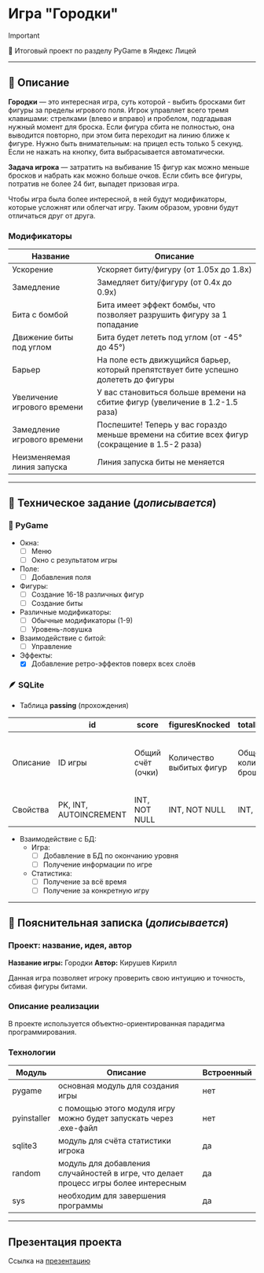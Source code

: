 # Игра "Городки"

> [!IMPORTANT]
> 💛 Итоговый проект по разделу PyGame в Яндекс Лицей

---

## 📜 Описание
**Городки** — это интересная игра, суть которой - выбить бросками бит фигуры за пределы игрового поля. Игрок управляет всего 
тремя клавишами: стрелками (влево и вправо) и пробелом, подгадывая нужный момент для броска. Если фигура сбита не полностью, 
она выводится повторно, при этом бита переходит на линию ближе к фигуре. Нужно быть внимательным: на прицел есть только 5 секунд.
Если не нажать на кнопку, бита выбрасывается автоматически.

**Задача игрока** — затратить на выбивание 15 фигур как можно меньше бросков и набрать как можно больше очков. Если 
сбить все фигуры, потратив не более 24 бит, выпадет призовая игра.

Чтобы игра была более интересной, в ней будут модификаторы, которые усложнят или облегчат игру. Таким образом, уровни 
будут отличаться друг от друга.

### Модификаторы

| Название                    | Описание                                                                                      |
|-----------------------------|-----------------------------------------------------------------------------------------------|
| Ускорение                   | Ускоряет биту/фигуру (от 1.05x до 1.8x)                                                       |
| Замедление                  | Замедляет биту/фигуру (от 0.4x до 0.9x)                                                       |
| Бита с бомбой               | Бита имеет эффект бомбы, что позволяет разрушить фигуру за 1 попадание                        |
| Движение биты под углом     | Бита будет лететь под углом (от -45° до 45°)                                                  |
| Барьер                      | На поле есть движущийся барьер, который препятствует бите успешно долететь до фигуры          |
| Увеличение игрового времени | У вас становиться больше времени на сбитие фигур (увеличение в 1.2-1.5 раза)                  |
| Замедление игрового времени | Поспешите! Теперь у вас гораздо меньше времени на сбитие всех фигур (сокращение в 1.5-2 раза) |
| Неизменяемая линия запуска  | Линия запуска биты не меняется                                                                |

---

## 📝 Техническое задание (*дописывается*)

### 🐍 PyGame
- Окна:
  - [ ] Меню
  - [ ] Окно с результатом игры
- Поле:
  - [ ] Добавления поля
- Фигуры:
  - [ ] Создание 16-18 различных фигур
  - [ ] Создание биты
- Различные модификаторы:
  - [ ] Обычные модификаторы (1-9)
  - [ ] Уровень-ловушка
- Взаимодействие с битой:
  - [ ] Управление
- Эффекты:
  - [x] Добавление ретро-эффектов поверх всех слоёв

### 🪶 SQLite

- Таблица **passing** (прохождения)

|          | id                     | score             | figuresKnocked           | totalBitsThrown                | bonusLevelPassed            | secondsTimeSpent                        | gameModifiersId                                                             | createdAt           |
|----------|------------------------|-------------------|--------------------------|--------------------------------|-----------------------------|-----------------------------------------|-----------------------------------------------------------------------------|---------------------|
| Описание | ID игры                | Общий счёт (очки) | Количество выбитых фигур | Общее количество брошенных бит | Пройден ли бонусный уровень | Сколько секунд затрачено на прохождение | ID всех используемых модификаторов в игре в порядке возрастания (от 1 до 9) | Время создания игры |
| Свойства | PK, INT, AUTOINCREMENT | INT, NOT NULL     | INT, NOT NULL            | INT, NOT NULL                  |  BOOLEAN, NOT NULL          | INT, NOT NULL                           | VARCHAR(50)                                                                 | TIMESTAMP, NOT NULL |

- Взаимодействие с БД:
  - Игра:
    - [ ] Добавление в БД по окончанию уровня
    - [ ] Получение информации по игре
  - Статистика:
    - [ ] Получение за всё время
    - [ ] Получение за конкретную игру

---

## 📃 Пояснительная записка (*дописывается*)

### Проект: название, идея, автор
**Название игры:** Городки
**Автор:** Кирушев Кирилл

Данная игра позволяет игроку проверить свою интуицию и точность, сбивая фигуры битами.

### Описание реализации
В проекте используется объектно-ориентированная парадигма программирования.

### Технологии
| Модуль        | Описание                                                                            | Встроенный |
|---------------|-------------------------------------------------------------------------------------|------------|
| pygame        | основная модуль для создания игры                                                   | нет        |
| pyinstaller   | с помощью этого модуля игру можно будет запускать через .exe-файл                   | нет        |
| sqlite3       | модуль для счёта статистики игрока                                                  | да         |
| random        | модуль для добавления случайностей в игре, что делает процесс игры более интересным | да         |
| sys           | необходим для завершения программы                                                  | да         |

---

## Презентация проекта
Ссылка на [презентацию](-)
